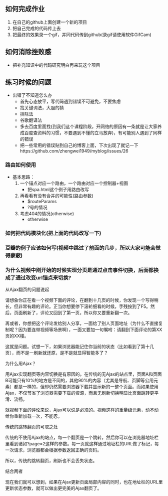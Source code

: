 ## 如何完成作业
1. 在自己的github上面创建一个新的项目
2. 把自己完成的代码传上去
3. 把最终的效果录一个gif，并同代码传到github(录gif请使用软件GifCam)
## 如何消除挫败感
- 把补充知识中的代码研究明白再来玩这个项目

## 练习时候的问题
- 出错了不知道怎么办
    + 首先心态放平，写代码遇到错误不可避免，不要焦虑
    + 找关键词法，大胆的猜
    + 排除法 
    + 谷歌翻译法
    + 多去百度里面找(到我们这个课程阶段，开网络的原因有一条就是让大家养成百度查资料的习惯，不要遇到不懂的立马放弃)，有可能别人遇到了同样的错误
    + 把一些常用的错误贴到自己的博客上面，下次出现了就记一下https://github.com/zhengwei1949/myblog/issues/26

### 路由如何使用
- 基本思路：
    1. 一个锚点对应一个路由，一个路由对应一个控制器+视图
        + 把spa.html这个例子用路由改写
    2. 再看看有没有合并的可能性(路由参数)
        + $routeParams
        + ?号的情况
    3. 考虑404的情况(otherwise)
        + otherwise


### 如何把代码模块化(把上面的代码改写一下)


### 豆瓣的例子应该如何写(视频中跳过了前面的几步，所以大家可能会觉得蒙蔽)

### 为什么视频中刚开始的时候实现分页是通过点击事件切换，后面都换成了通过改变url锚点来切换?
从Ajax翻页的问题说起

请想象你正在看一个视频下面的评论，在翻到十几页的时候，你发现一个写得稍长，但非常有趣的评论。正当你想要停下滚轮细看的时候，手残按到了F5。然后，页面刷新了，评论又回到了第一页，所以你又要重新翻一次。

再或者，你想把这个评论发给别人分享，一面给了别人页面地址（为什么不直接复制呢？因为要连带视频等场景啊），一面又要加一句嘱咐：请翻到下面评论的第XX页的XX楼。

这就是问题。试想一下，如果浏览器能记住你当前的状态（比如看到了第十几页），而不是一刷新就还原，是不是就显得智能多了？

为什么用Ajax？

用Ajax实现翻页等内容切换是有原因的。在传统的无Ajax的站点里，页面A和页面B可能只有10%的地方是不同的，其他90%的内容（尤其是导航、页脚等公用元素）都是一样的，但却仍然需要浏览器下载并显示新的一整个页面。而如果使用Ajax，不仅节省了浏览器需要下载的资源，而且无刷新切换明显比页面跳转更平滑、流畅。

就视频下面的评论来说，Ajax可以说是必须的。视频这样的重量级元素，动不动给你重新加载一次，不能忍。

传统的跳转翻页的可取之处

传统的不使用Ajax的站点，每一个翻页是一个跳转，然后你可以在浏览器地址栏里看到诸如?page=2这样的参数。每一页就这样通过地址栏的URL做了标记，每一次请求，浏览器都会根据参数返回正确的页码。

所以，传统的跳转翻页，刷新也不会丢失状态。

结合两者

现在我们就可以想到，如果在Ajax更新页面局部内容的同时，也在地址栏的URL里更新状态参数，就可以做出更完美的Ajax翻页了。
